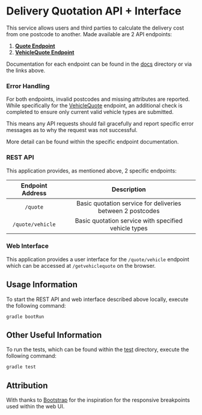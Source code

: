 # Delivery Quotation API + Interface

This service allows users and third parties to calculate the delivery cost from one postcode to another. Made available
are 2 API endpoints:

1. [**Quote Endpoint**](docs/QuoteEndpoint.md)
2. [**VehicleQuote Endpoint**](docs/VehicleQuoteEndpoint.md)

Documentation for each endpoint can be found in the [docs](docs) directory or via the links above.

### Error Handling

For both endpoints, invalid postcodes and missing attributes are reported. While specifically for the [
VehicleQuote](docs/VehicleQuoteEndpoint.md) endpoint, an additional check is completed to ensure only current valid
vehicle types are submitted.

This means any API requests should fail gracefully and report specific error messages as to why the request was not
successful.

More detail can be found within the specific endpoint documentation.

### REST API

This application provides, as mentioned above, 2 specific endpoints:

|Endpoint Address  |Description                                                 |
|:----------------:|:----------------------------------------------------------:|
|`/quote`          |Basic quotation service for deliveries between 2 postcodes  |
|`/quote/vehicle`  |Basic quotation service with specified vehicle types        |

### Web Interface

This application provides a user interface for the `/quote/vehicle` endpoint which can be accessed at `/getvehiclequote`
on the browser.

## Usage Information

To start the REST API and web interface described above locally, execute the following command:

```
gradle bootRun
```

## Other Useful Information

To run the tests, which can be found within the [test](src/test) directory, execute the following command:

```
gradle test
```

## Attribution

With thanks to [Bootstrap](https://getbootstrap.com/docs/4.1/layout/overview/) for the inspiration for the responsive
breakpoints used within the web UI.